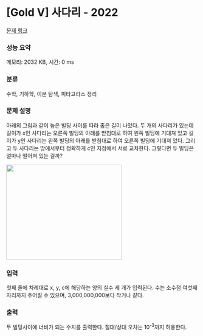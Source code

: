 # [Gold V] 사다리 - 2022 

[문제 링크](https://www.acmicpc.net/problem/2022) 

### 성능 요약

메모리: 2032 KB, 시간: 0 ms

### 분류

수학, 기하학, 이분 탐색, 피타고라스 정리

### 문제 설명

<p>아래의 그림과 같이 높은 빌딩 사이를 따라 좁은 길이 나있다. 두 개의 사다리가 있는데 길이가 x인 사다리는 오른쪽 빌딩의 아래를 받침대로 하여 왼쪽 빌딩에 기대져 있고 길이가 y인 사다리는 왼쪽 빌딩의 아래를 받침대로 하여 오른쪽 빌딩에 기대져 있다. 그리고 두 사다리는 땅에서부터 정확하게 c인 지점에서 서로 교차한다. 그렇다면 두 빌딩은 얼마나 떨어져 있는 걸까?</p>

<p><img alt="" src="https://onlinejudgeimages.s3-ap-northeast-1.amazonaws.com/upload/201007/ladd.png" style="height:250px; width:304px"></p>

### 입력 

 <p>첫째 줄에 차례대로 x, y, c에 해당하는 양의 실수 세 개가 입력된다. 수는 소수점 여섯째 자리까지 주어질 수 있으며, 3,000,000,000보다 작거나 같다.</p>

### 출력 

 <p>두 빌딩사이에 너비가 되는 수치를 출력한다. 절대/상대 오차는 10<sup>-3</sup>까지 허용한다.</p>


